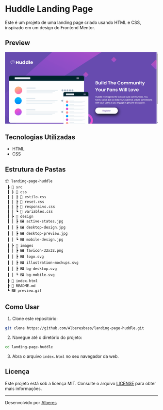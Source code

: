 # Huddle Landing Page

Este é um projeto de uma landing page criado usando HTML e CSS, inspirado em um design do Frontend Mentor.

## Preview

![Preview do Projeto](./preview.gif)

## Tecnologias Utilizadas

- HTML
- CSS

## Estrutura de Pastas

```
📦 landing-page-huddle
 ┣ 📂 src
 ┃ ┣ 📂 css
 ┃ ┃ ┣ 📜 estilo.css
 ┃ ┃ ┣ 📜 reset.css
 ┃ ┃ ┣ 📜 responsivo.css
 ┃ ┃ ┗ 📜 variables.css
 ┃ ┣ 📂 design
 ┃ ┃ ┣ 🖼️ active-states.jpg
 ┃ ┃ ┣ 🖼️ desktop-design.jpg
 ┃ ┃ ┣ 🖼️ desktop-preview.jpg
 ┃ ┃ ┗ 🖼️ mobile-design.jpg
 ┃ ┣ 📂 images
 ┃ ┃ ┣ 🖼️ favicon-32x32.png
 ┃ ┃ ┣ 🖼️ logo.svg
 ┃ ┃ ┣ 🖼️ illustration-mockups.svg
 ┃ ┃ ┣ 🖼️ bg-desktop.svg
 ┃ ┃ ┗ 🖼️ bg-mobile.svg
 ┣ 📜 index.html
 ┣ 📜 README.md
 ┗ 🖼️ preview.gif
```

## Como Usar

1. Clone este repositório:

```bash
git clone https://github.com/Alberesbass/landing-page-huddle.git
```

2. Navegue até o diretório do projeto:

```bash
cd landing-page-huddle
```

3. Abra o arquivo `index.html` no seu navegador da web.

## Licença

Este projeto está sob a licença MIT. Consulte o arquivo [LICENSE](./LICENSE) para obter mais informações.

---

Desenvolvido por [Alberes](https://github.com/Alberesbass)